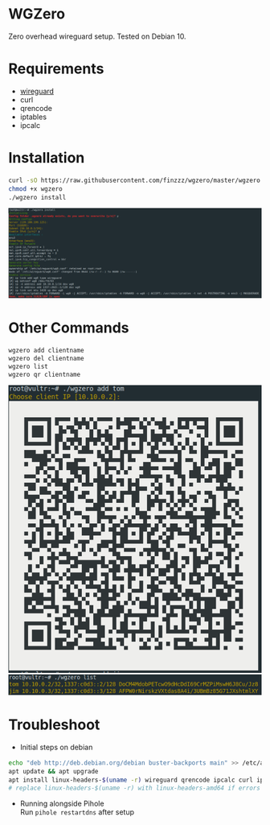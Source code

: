 # WGZero
Zero overhead wireguard setup. Tested on Debian 10.

# Requirements
- [wireguard](https://www.wireguard.com/install/)
- curl
- qrencode
- iptables
- ipcalc

# Installation
```bash
curl -sO https://raw.githubusercontent.com/finzzz/wgzero/master/wgzero
chmod +x wgzero
./wgzero install
```

![](screenshots/install.png)


# Other Commands
```
wgzero add clientname
wgzero del clientname
wgzero list
wgzero qr clientname
```
![](screenshots/add.png)
![](screenshots/list.png)


# Troubleshoot
- Initial steps on debian
```bash
echo "deb http://deb.debian.org/debian buster-backports main" >> /etc/apt/sources.list
apt update && apt upgrade
apt install linux-headers-$(uname -r) wireguard qrencode ipcalc curl iptables
# replace linux-headers-$(uname -r) with linux-headers-amd64 if errors
```
- Running alongside Pihole  
Run `pihole restartdns` after setup

